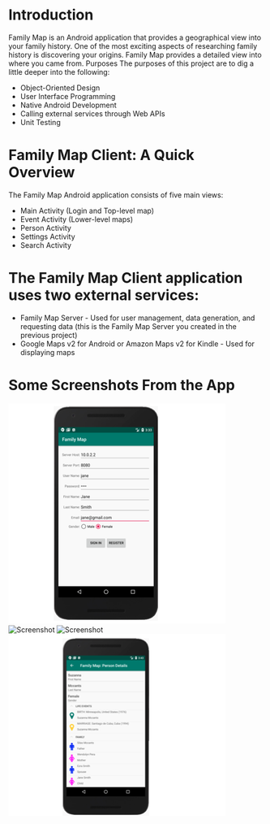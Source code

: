 # Introduction
Family Map is an Android application that provides a geographical view into your family history. One of the most exciting aspects of researching family history is discovering your origins. Family Map provides a detailed view into where you came from.
Purposes
The purposes of this project are to dig a little deeper into the following:
* Object-Oriented Design
* User Interface Programming
* Native Android Development
* Calling external services through Web APIs
* Unit Testing
# Family Map Client: A Quick Overview
The Family Map Android application consists of five main views:
* Main Activity (Login and Top-level map)
* Event Activity (Lower-level maps)
* Person Activity
* Settings Activity
* Search Activity
# The Family Map Client application uses two external services:
* Family Map Server - Used for user management, data generation, and requesting data (this is the Family Map Server you created in the previous project)
* Google Maps v2 for Android or Amazon Maps v2 for Kindle - Used for displaying maps

# Some Screenshots From the App
![Screenshot](../../screenshot1.png)
![Screenshot](../../screenshot2.png)
![Screenshot](../../screenshoot3.png)
![Screenshot](../../screenshoot4.png)
